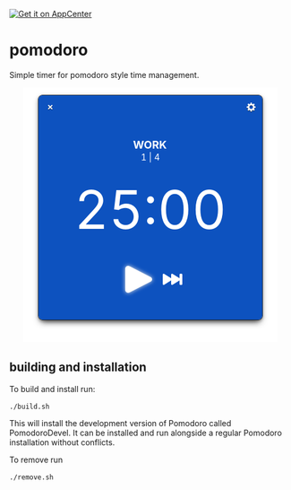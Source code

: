[![Get it on AppCenter](https://appcenter.elementary.io/badge.svg)](https://appcenter.elementary.io/com.github.oowoosh0.pomodoro/)

# pomodoro
Simple timer for pomodoro style time management.

<p align="center">
  <img src="https://raw.githubusercontent.com/Oowoosh0/pomodoro/main/data/media/screenshot-1.png" />
</p>

## building and installation
To build and install run:

    ./build.sh

This will install the development version of Pomodoro called PomodoroDevel. It can be installed and run alongside a regular Pomodoro installation without conflicts.

To remove run

    ./remove.sh
